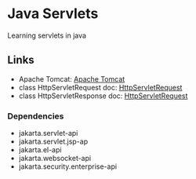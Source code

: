 # Java Servlets

Learning servlets in java

## Links

- Apache Tomcat: <a href="https://tomcat.apache.org/whichversion.html">Apache Tomcat</a>
- class HttpServletRequest doc: <a href="https://jakarta.ee/specifications/servlet/4.0/apidocs/javax/servlet/http/httpservletrequest">HttpServletRequest</a>
- class HttpServletResponse doc: <a href="https://jakarta.ee/specifications/servlet/4.0/apidocs/javax/servlet/http/httpservletresponse">HttpServletRequest</a>

### Dependencies

- jakarta.servlet-api
- jakarta.servlet.jsp-ap
- jakarta.el-api
- jakarta.websocket-api
- jakarta.security.enterprise-api